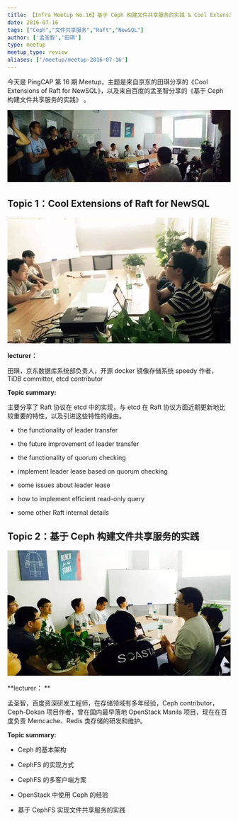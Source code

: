 ```yaml
---
title: 【Infra Meetup No.16】基于 Ceph 构建文件共享服务的实践 & Cool Extensions of Raft for NewSQL
date: 2016-07-16
tags: ["Ceph","文件共享服务","Raft","NewSQL"]
author: ['孟圣智','田琪']
type: meetup
meetup_type: review
aliases: ['/meetup/meetup-2016-07-16']
---
```


今天是 PingCAP 第 16 期 Meetup，主题是来自京东的田琪分享的《Cool Extensions of Raft for NewSQL》，以及来自百度的孟圣智分享的《基于 Ceph 构建文件共享服务的实践》 。

![](media/meetup-16-20160716/1.jpeg)

## Topic 1：Cool Extensions of Raft for NewSQL

![](media/meetup-16-20160716/2.jpeg)

**lecturer：**  

田琪，京东数据库系统部负责人，开源 docker 镜像存储系统 speedy 作者，TiDB committer, etcd contributor

**Topic summary:**

主要分享了 Raft 协议在 etcd 中的实现，与 etcd 在 Raft 协议方面近期更新地比较重要的特性，以及引进这些特性的缘由。

*   the functionality of leader transfer

*   the future improvement of leader transfer

*   the functionality of quorum checking

*   implement leader lease based on quorum checking

*   some issues about leader lease

*   how to implement efficient read-only query

*   some other Raft internal details

## Topic 2：基于 Ceph 构建文件共享服务的实践

![](media/meetup-16-20160716/3.jpeg)

**lecturer： **

孟圣智，百度资深研发工程师，在存储领域有多年经验，Ceph contributor，Ceph-Dokan 项目作者，曾在国内最早落地 OpenStack Manila 项目，现在在百度负责 Memcache、Redis 类存储的研发和维护。

**Topic summary:**

*   Ceph 的基本架构

*   CephFS 的实现方式

*   CephFS 的多客户端方案

*   OpenStack 中使用 Ceph 的经验

*   基于 CephFS 实现文件共享服务的实践

